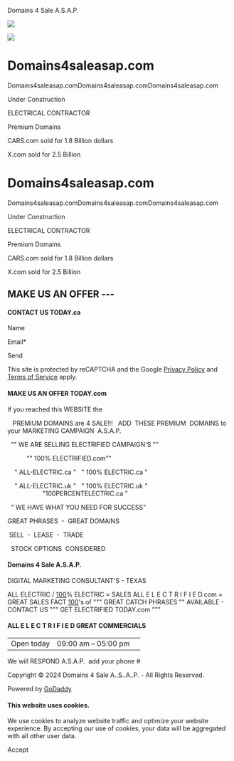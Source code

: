 Domains 4 Sale A.S.A.P.



[![](https://img1.wsimg.com/isteam/videos/J9R5Pbb)](https://websites.godaddy.com/categories/v4/videos/raw/video/J9R5Pbb)

![](https://img1.wsimg.com/isteam/videos/J9R5Pbb)

Domains4saleasap.com
====================

Domains4saleasap.comDomains4saleasap.comDomains4saleasap.com

Under Construction

ELECTRICAL CONTRACTOR

Premium Domains

CARS.com sold for 1.8 Billion dollars

X.com sold for 2.5 Billion

Domains4saleasap.com
====================

Domains4saleasap.comDomains4saleasap.comDomains4saleasap.com

Under Construction

ELECTRICAL CONTRACTOR

Premium Domains

CARS.com sold for 1.8 Billion dollars

X.com sold for 2.5 Billion

MAKE US AN OFFER  ---
---------------------

#### CONTACT US TODAY.ca

Name

Email\*

Send

This site is protected by reCAPTCHA and the Google [Privacy Policy](https://policies.google.com/privacy) and [Terms of Service](https://policies.google.com/terms) apply.

#### MAKE US AN OFFER TODAY.com

If you reached this WEBSITE the

   PREMIUM DOMAINS are 4 SALE!!!   ADD  THESE PREMIUM  DOMAINS to your MARKETING CAMPAIGN  A.S.A.P. 

  "" WE ARE SELLING ELECTRIFIED CAMPAIGN'S ""

           "" 100% ELECTRIFIED.com"" 

    " ALL-ELECTRIC.ca "   " 100% ELECTRIC.ca "

    " ALL-ELECTRIC.uk "   " 100% ELECTRIC.uk "                     "100PERCENTELECTRIC.ca "

  " WE HAVE WHAT YOU NEED FOR SUCCESS"

GREAT PHRASES  -  GREAT DOMAINS

 SELL  -  LEASE  -  TRADE

  STOCK OPTIONS  CONSIDERED

#### Domains 4 Sale A.S.A.P.

DIGITAL MARKETING CONSULTANT'S - TEXAS

ALL ELECTRIC / [100](tel:100)% ELECTRIC = SALES
ALL E L E C T R I F I E D.com = GREAT SALES FACT
[100](tel:100)'s of """ GREAT CATCH PHRASES ""
AVAILABLE - CONTACT US
""" GET ELECTRIFIED TODAY.com """

#### ALL E L E C T R I F I E D GREAT COMMERCIALS

|  |  |  |
| --- | --- | --- |
| Open today | 09:00 am – 05:00 pm |  |

We will RESPOND A.S.A.P.  add your phone #

Copyright © 2024 Domains 4 Sale A..S..A..P. - All Rights Reserved.

Powered by [GoDaddy](https://www.godaddy.com/websites/website-builder?isc=pwugc&utm_source=wsb&utm_medium=applications&utm_campaign=en-us_corp_applications_base)

#### This website uses cookies.

We use cookies to analyze website traffic and optimize your website experience. By accepting our use of cookies, your data will be aggregated with all other user data.

Accept